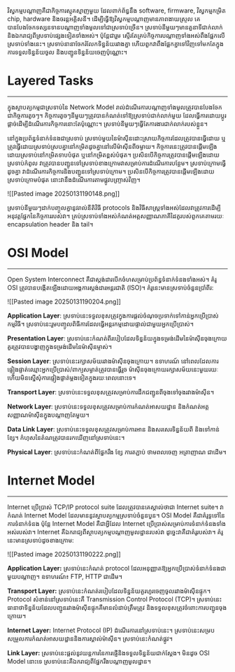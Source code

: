 វិស្វកម្មបណ្តាញគឺជាកិច្ចការស្មុគស្មាញមួយ ដែលពាក់ព័ន្ធនឹង software, firmware, វិស្វកម្មកម្រិត chip, hardware និងចរន្តអគ្គិសនី។ ដើម្បីធ្វើឱ្យវិស្វកម្មបណ្តាញមានភាពងាយស្រួល គេបានបែងចែកទស្សនទានបណ្តាញទាំងមូលទៅជាស្រទាប់ច្រើន។ ស្រទាប់នីមួយៗមានតួនាទីជាក់លាក់ និងឯករាជ្យពីស្រទាប់ផ្សេងទៀតទាំងអស់។ ប៉ុន្តែជារួម ស្ទើរតែគ្រប់កិច្ចការបណ្តាញទាំងអស់ពឹងផ្អែកលើស្រទាប់ទាំងនេះ។ ស្រទាប់នានាចែករំលែកទិន្នន័យរវាងគ្នា ហើយពួកវាពឹងផ្អែកគ្នាទៅវិញទៅមកតែក្នុងការទទួលទិន្នន័យចូល និងបញ្ជូនទិន្នន័យចេញប៉ុណ្ណោះ។

# Layered Tasks
---
ក្នុងស្ថាបត្យកម្មជាស្រទាប់នៃ Network Model រាល់ដំណើរការបណ្តាញទាំងមូលត្រូវបានបែងចែកជាកិច្ចការតូចៗ។ កិច្ចការតូចៗនីមួយៗត្រូវបានកំណត់ទៅឱ្យស្រទាប់ជាក់លាក់មួយ ដែលធ្វើការដោយប្តូរផ្តាច់ដើម្បីដំណើរការកិច្ចការនោះតែប៉ុណ្ណោះ។ ស្រទាប់នីមួយៗធ្វើតែការងារជាក់លាក់របស់ខ្លួន។

នៅក្នុងប្រព័ន្ធទំនាក់ទំនងជាស្រទាប់ ស្រទាប់មួយនៃម៉ាស៊ីនដោះស្រាយកិច្ចការដែលត្រូវបានធ្វើដោយ ឬត្រូវធ្វើដោយស្រទាប់ស្របគ្នានៅកម្រិតដូចគ្នានៅលើម៉ាស៊ីនពីចម្ងាយ។ កិច្ចការនេះត្រូវបានផ្តើមឡើងដោយស្រទាប់នៅកម្រិតទាបបំផុត ឬនៅកម្រិតខ្ពស់បំផុត។ ប្រសិនបើកិច្ចការត្រូវបានផ្តើមឡើងដោយស្រទាប់កំពូល វាត្រូវបានបញ្ជូនទៅស្រទាប់ខាងក្រោមវាសម្រាប់ការដំណើរការបន្ថែម។ ស្រទាប់ក្រោមធ្វើដូចគ្នា វាដំណើរការកិច្ចការនិងបញ្ជូនទៅស្រទាប់ក្រោម។ ប្រសិនបើកិច្ចការត្រូវបានផ្តើមឡើងដោយស្រទាប់ក្រោមបំផុត នោះវានឹងដំណើរការតាមផ្លូវបញ្ច្រាស់វិញ។

![[Pasted image 20250131190148.png]]

ស្រទាប់នីមួយៗដាក់បញ្ចូលគ្នានូវរាល់នីតិវិធី protocols និងវិធីសាស្ត្រទាំងអស់ដែលវាត្រូវការដើម្បីអនុវត្តផ្នែកនៃកិច្ចការរបស់វា។ គ្រប់ស្រទាប់ទាំងអស់កំណត់អត្តសញ្ញាណភាគីដៃគូរបស់ពួកគេតាមរយៈ encapsulation header និង tail។

# OSI Model
---
Open System Interconnect គឺជាស្តង់ដារបើកចំហសម្រាប់ប្រព័ន្ធទំនាក់ទំនងទាំងអស់។ គំរូ OSI ត្រូវបានបង្កើតឡើងដោយអង្គការស្តង់ដារអន្តរជាតិ (ISO)។ គំរូនេះមានស្រទាប់ចំនួនប្រាំពីរ:

![[Pasted image 20250131190204.png]]

**Application Layer**: ស្រទាប់នេះទទួលខុសត្រូវក្នុងការផ្តល់ចំណុចប្រទាក់ទៅកាន់អ្នកប្រើប្រាស់កម្មវិធី។ ស្រទាប់នេះរួមបញ្ចូលពិធីការដែលធ្វើអន្តរកម្មដោយផ្ទាល់ជាមួយអ្នកប្រើប្រាស់។

**Presentation Layer**: ស្រទាប់នេះកំណត់ពីរបៀបដែលទិន្នន័យក្នុងទម្រង់ដើមនៃម៉ាស៊ីនចុងក្រោយគួរត្រូវបានបង្ហាញក្នុងទម្រង់ដើមនៃម៉ាស៊ីនម្ចាស់។

**Session Layer**: ស្រទាប់នេះរក្សាសម័យរវាងម៉ាស៊ីនចុងក្រោយ។ ឧទាហរណ៍ នៅពេលដែលការផ្ទៀងផ្ទាត់ឈ្មោះអ្នកប្រើប្រាស់/ពាក្យសម្ងាត់ត្រូវបានធ្វើរួច ម៉ាស៊ីនចុងក្រោយរក្សាសម័យនេះមួយរយៈ ហើយមិនស្នើសុំការផ្ទៀងផ្ទាត់ម្តងទៀតក្នុងរយៈពេលនោះទេ។

**Transport Layer**: ស្រទាប់នេះទទួលខុសត្រូវសម្រាប់ការដឹកជញ្ជូនពីចុងទៅចុងរវាងម៉ាស៊ីន។

**Network Layer**: ស្រទាប់នេះទទួលខុសត្រូវសម្រាប់ការកំណត់អាសយដ្ឋាន និងកំណត់អត្តសញ្ញាណម៉ាស៊ីនក្នុងបណ្តាញតែមួយ។

**Data Link Layer**: ស្រទាប់នេះទទួលខុសត្រូវសម្រាប់ការអាន និងសរសេរទិន្នន័យពី និងទៅកាន់ខ្សែ។ កំហុសនៃតំណត្រូវបានរកឃើញនៅស្រទាប់នេះ។

**Physical Layer**: ស្រទាប់នេះកំណត់ពីផ្នែករឹង ខ្សែ ការតភ្ជាប់ ថាមពលចេញ អត្រាញាណ ជាដើម។

# Internet Model
---
Internet ប្រើប្រាស់ TCP/IP protocol suite ដែលត្រូវបានគេស្គាល់ថាជា Internet suite។ វាកំណត់ Internet Model ដែលមាននូវស្ថាបត្យកម្មស្រទាប់ចំនួនបួន។ OSI Model គឺជាគំរូទូទៅនៃការទំនាក់ទំនង ប៉ុន្តែ Internet Model គឺជាអ្វីដែល Internet ប្រើប្រាស់សម្រាប់ការទំនាក់ទំនងទាំងអស់របស់វា។ Internet គឺឯករាជ្យពីស្ថាបត្យកម្មបណ្តាញមូលដ្ឋានរបស់វា ដូច្នេះវាគឺជាគំរូរបស់វា។ គំរូនេះមានស្រទាប់ដូចខាងក្រោម:

![[Pasted image 20250131190222.png]]

**Application Layer:** ស្រទាប់នេះកំណត់ protocol ដែលអនុញ្ញាតឱ្យអ្នកប្រើប្រាស់ទំនាក់ទំនងជាមួយបណ្តាញ។ ឧទាហរណ៍៖ FTP, HTTP ជាដើម។

**Transport Layer:** ស្រទាប់នេះកំណត់របៀបដែលទិន្នន័យគួរហូរចេញចូលរវាងម៉ាស៊ីនផ្ទុក។ Protocol សំខាន់នៅស្រទាប់នេះគឺ Transmission Control Protocol (TCP)។ ស្រទាប់នេះធានាថាទិន្នន័យដែលបញ្ជូនរវាងម៉ាស៊ីនផ្ទុកគឺមានលំដាប់ត្រឹមត្រូវ និងទទួលខុសត្រូវចំពោះការបញ្ជូនចុងក្រោយ។

**Internet Layer:** Internet Protocol (IP) ដំណើរការនៅស្រទាប់នេះ។ ស្រទាប់នេះសម្របសម្រួលការកំណត់អាសយដ្ឋាននិងការស្គាល់ម៉ាស៊ីន។ ស្រទាប់នេះកំណត់ផ្លូវ។

**Link Layer:** ស្រទាប់នេះផ្តល់នូវយន្តការនៃការផ្ញើនិងទទួលទិន្នន័យជាក់ស្តែង។ មិនដូច OSI Model នោះទេ ស្រទាប់នេះគឺឯករាជ្យពីផ្នែករឹងបណ្តាញមូលដ្ឋាន។
